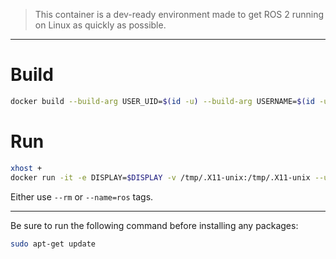 
> This container is a dev-ready environment made to get ROS 2 running on Linux as quickly as possible.

---

# Build
```bash
docker build --build-arg USER_UID=$(id -u) --build-arg USERNAME=$(id -un) -t ros:nv .
```

# Run
```bash
xhost +
docker run -it -e DISPLAY=$DISPLAY -v /tmp/.X11-unix:/tmp/.X11-unix --user=$(id -un) --network=host --ipc=host --pid=host --privileged ros:nv
```
Either use `--rm` or `--name=ros` tags.

---

Be sure to run the following command before installing any packages:
```bash
sudo apt-get update
```
